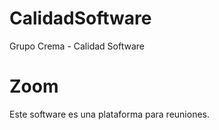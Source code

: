 # CalidadSoftware
Grupo Crema - Calidad Software

# Zoom
Este software es una plataforma para reuniones.
